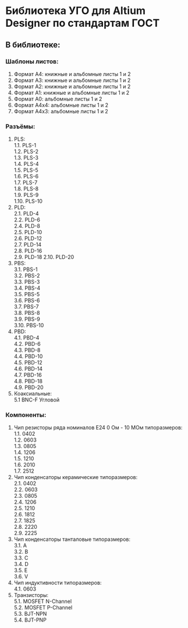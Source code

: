 # Библиотека УГО для Altium Designer по стандартам ГОСТ

## В библиотеке:  
### Шаблоны листов:  
  1. Формат А4: книжные и альбомные листы 1 и 2  
  2. Формат А3: книжные и альбомные листы 1 и 2  
  3. Формат А2: книжные и альбомные листы 1 и 2  
  4. Формат А1: книжные и альбомные листы 1 и 2  
  5. Формат А0: альбомные листы 1 и 2  
  6. Формат А4x4: альбомные листы 1 и 2  
  7. Формат А4х3: альбомные листы 1 и 2 
### Разъёмы:
  1. PLS:  
    1.1. PLS-1  
	1.2. PLS-2  
	1.3. PLS-3  
	1.4. PLS-4  
	1.5. PLS-5  
	1.6. PLS-6  
	1.7. PLS-7  
	1.8. PLS-8  
	1.9. PLS-9  
	1.10. PLS-10  
  2. PLD:  
    2.1. PLD-4  
	2.2. PLD-6  
	2.4. PLD-8  
	2.5. PLD-10  
	2.6. PLD-12  
	2.7. PLD-14  
	2.8. PLD-16  
	2.9. PLD-18
	2.10. PLD-20  
  3. PBS:  
    3.1. PBS-1  
	3.2. PBS-2  
	3.3. PBS-3  
	3.4. PBS-4  
	3.5. PBS-5  
	3.6. PBS-6  
	3.7. PBS-7  
	3.8. PBS-8  
	3.9. PBS-9  
	3.10. PBS-10  
  4. PBD:  
	4.1. PBD-4  
	4.2. PBD-6  
	4.3. PBD-8  
	4.4. PBD-10  
	4.5. PBD-12  
	4.6. PBD-14  
	4.7. PBD-16  
	4.8. PBD-18  
	4.9. PBD-20  
  5. Коаксиальные:  
    5.1 BNC-F Угловой
### Компоненты:  
  1. Чип резисторы ряда номиналов Е24 0 Ом - 10 МОм типоразмеров: <br />
    1.1. 0402 <br />
    1.2. 0603 <br />
    1.3. 0805 <br />
    1.4. 1206 <br />
    1.5. 1210 <br />
    1.6. 2010 <br />
    1.7. 2512 <br />
  2. Чип конденсаторы керамические типоразмеров: <br />
    2.1. 0402 <br />
    2.2. 0603 <br />
    2.3. 0805 <br />
    2.4. 1206 <br />
    2.5. 1210 <br />
    2.6. 1812 <br />
    2.7. 1825 <br />
    2.8. 2220 <br />
    2.9. 2225 <br />
  3. Чип конденсаторы танталовые типоразмеров: <br />
    3.1. A <br />
    3.2. B <br />
    3.3. C <br />
    3.4. D <br />
    3.5. E <br /> 
    3.6. V <br />
  4. Чип индуктивности типоразмеров: <br />
    4.1. 0603 <br />
  5. Транзисторы:  
    5.1. MOSFET N-Channel  
	5.2. MOSFET P-Channel  
	5.3. BJT-NPN  
	5.4. BJT-PNP

